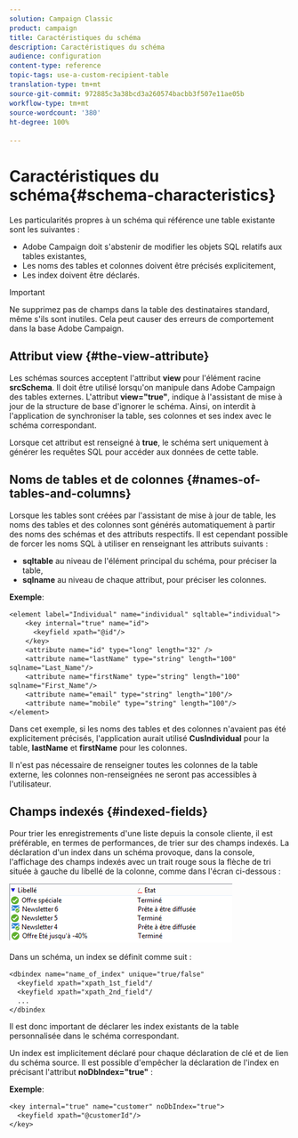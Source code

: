 ```yaml
---
solution: Campaign Classic
product: campaign
title: Caractéristiques du schéma
description: Caractéristiques du schéma
audience: configuration
content-type: reference
topic-tags: use-a-custom-recipient-table
translation-type: tm+mt
source-git-commit: 972885c3a38bcd3a260574bacbb3f507e11ae05b
workflow-type: tm+mt
source-wordcount: '380'
ht-degree: 100%

---
```



# Caractéristiques du schéma{#schema-characteristics}

Les particularités propres à un schéma qui référence une table existante sont les suivantes :

* Adobe Campaign doit s&#39;abstenir de modifier les objets SQL relatifs aux tables existantes,
* Les noms des tables et colonnes doivent être précisés explicitement,
* Les index doivent être déclarés.

>[!IMPORTANT]
>
>Ne supprimez pas de champs dans la table des destinataires standard, même s&#39;ils sont inutiles. Cela peut causer des erreurs de comportement dans la base Adobe Campaign.

## Attribut view {#the-view-attribute}

Les schémas sources acceptent l&#39;attribut **view** pour l&#39;élément racine **srcSchema**. Il doit être utilisé lorsqu&#39;on manipule dans Adobe Campaign des tables externes. L&#39;attribut **view=&quot;true&quot;**, indique à l&#39;assistant de mise à jour de la structure de base d&#39;ignorer le schéma. Ainsi, on interdit à l&#39;application de synchroniser la table, ses colonnes et ses index avec le schéma correspondant.

Lorsque cet attribut est renseigné à **true**, le schéma sert uniquement à générer les requêtes SQL pour accéder aux données de cette table.

## Noms de tables et de colonnes {#names-of-tables-and-columns}

Lorsque les tables sont créées par l&#39;assistant de mise à jour de table, les noms des tables et des colonnes sont générés automatiquement à partir des noms des schémas et des attributs respectifs. Il est cependant possible de forcer les noms SQL à utiliser en renseignant les attributs suivants :

* **sqltable** au niveau de l&#39;élément principal du schéma, pour préciser la table,
* **sqlname** au niveau de chaque attribut, pour préciser les colonnes.

**Exemple**:

```
<element label="Individual" name="individual" sqltable="individual">
    <key internal="true" name="id">
      <keyfield xpath="@id"/>
    </key> 
    <attribute name="id" type="long" length="32" />
    <attribute name="lastName" type="string" length="100" sqlname="Last_Name"/>
    <attribute name="firstName" type="string" length="100" sqlname="First_Name"/>
    <attribute name="email" type="string" length="100"/>
    <attribute name="mobile" type="string" length="100"/>
</element>
```

Dans cet exemple, si les noms des tables et des colonnes n&#39;avaient pas été explicitement précisés, l&#39;application aurait utilisé **CusIndividual** pour la table, **lastName** et **firstName** pour les colonnes.

Il n&#39;est pas nécessaire de renseigner toutes les colonnes de la table externe, les colonnes non-renseignées ne seront pas accessibles à l&#39;utilisateur.

## Champs indexés {#indexed-fields}

Pour trier les enregistrements d&#39;une liste depuis la console cliente, il est préférable, en termes de performances, de trier sur des champs indexés. La déclaration d&#39;un index dans un schéma provoque, dans la console, l&#39;affichage des champs indexés avec un trait rouge sous la flèche de tri située à gauche du libellé de la colonne, comme dans l&#39;écran ci-dessous :

![](assets/s_ncs_integration_mapping_index.png)

Dans un schéma, un index se définit comme suit :

```
<dbindex name="name_of_index" unique="true/false"
  <keyfield xpath="xpath_1st_field"/
  <keyfield xpath="xpath_2nd_field"/
  ...
</dbindex
```

Il est donc important de déclarer les index existants de la table personnalisée dans le schéma correspondant.

Un index est implicitement déclaré pour chaque déclaration de clé et de lien du schéma source. Il est possible d&#39;empêcher la déclaration de l&#39;index en précisant l&#39;attribut **noDbIndex=&quot;true&quot;** :

**Exemple**:

```
<key internal="true" name="customer" noDbIndex="true">
  <keyfield xpath="@customerId"/>
</key>
```

